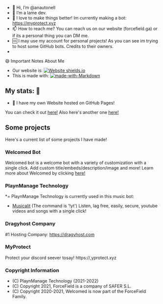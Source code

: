 - 👋 Hi, I’m @anautonell
- 👀 I’m a lame dev.
- 🥇 I love to make things better! Im currently making a bot: https://myprotect.xyz
- 📫 How to reach me? You can reach us on our website (forcefield.ga) or if its a personal thing you can DM me.
- 🆒 I may use my account for personal projects! As you can see im trying to host some GitHub bots. Credits to their owners.
- 

😄 Important Notes About Me

- Our website is: [![Website shields.io](https://img.shields.io/website-up-down-green-red/http/shields.io.svg)](http://shields.io/)
- This is made with: [![made-with-Markdown](https://img.shields.io/badge/Made%20with-Markdown-1f425f.svg)](http://commonmark.org)

My stats: :partying_face:
- 
- 🥰 I have my own Website hosted on GitHub Pages!

You can check it out [here!](https://forcefieldplugin.github.io/docs/)
Also here's another one [here!](https://forcefieldplugin.github.io/welcomed-docs)
## Some projects
Here's a current list of some projects I have made!
### Welcomed Bot
Welcomed bot is a welcome bot with a variety of customization with a single click. 
Add custom title/embeds/description/image and more! Learn more about Welcomed by clicking [here!](https://forcefieldplugin.github.io/welcomed-docs/)
### PlaynManage Technology
*= PlaynManage Technology is currently used in this music bot:
*  [Musicalit](https://musicalit.anautonell.repl.co) (The command is '!yt')
Listen, lag free, easily, secure, youtube videos and songs with a single click!
### Dragyhost Company
#1 Hosting Company: https://dragyhost.com
### MyProtect
Protect your discord seever tosay! https://,yprotect.xyz
### Copyright Information
- (C) PlaynManage Technology (2021-2022)
- (C) Copyright 2021, ForceField is a company of SAFER S.L.
- (C) Copyright 2020-2021, Welcomed is now part of the ForceField Family.
